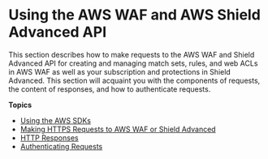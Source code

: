 # Using the AWS WAF and AWS Shield Advanced API<a name="waf-api-using"></a>

This section describes how to make requests to the AWS WAF and Shield Advanced API for creating and managing match sets, rules, and web ACLs in AWS WAF as well as your subscription and protections in Shield Advanced\. This section will acquaint you with the components of requests, the content of responses, and how to authenticate requests\.

**Topics**
+ [Using the AWS SDKs](waf-api-sdk.md)
+ [Making HTTPS Requests to AWS WAF or Shield Advanced](waf-api-making-requests.md)
+ [HTTP Responses](waf-api-making-requests-response.md)
+ [Authenticating Requests](authenticating-requests.md)